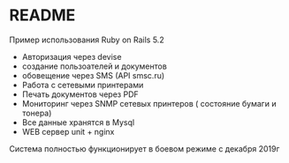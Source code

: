 # README
Пример использования Ruby on Rails 5.2 

* Авторизация через devise 
* создание пользоателей и документов 
* обовещение через SMS (API smsc.ru)
* Работа с сетевыми принтерами 
* Печать документов через PDF 
* Мониторинг через SNMP сетевых принтеров ( состояние бумаги и тонера)
* Все данные хранятся в Mysql
* WEB сервер unit + nginx 

Система полностью функционирует в боевом режиме с декабря 2019г
